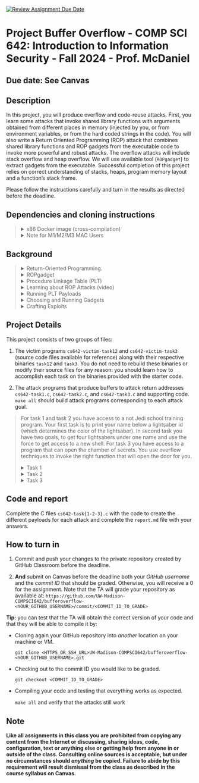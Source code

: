 [![Review Assignment Due Date](https://classroom.github.com/assets/deadline-readme-button-22041afd0340ce965d47ae6ef1cefeee28c7c493a6346c4f15d667ab976d596c.svg)](https://classroom.github.com/a/_HnzoEU_)
# Project Buffer Overflow - COMP SCI 642: Introduction to Information Security - Fall 2024 - Prof. McDaniel

## Due date: See Canvas

## Description

In this project, you will produce overflow and code-reuse attacks. First, you
learn some attacks that invoke shared library functions with arguments obtained
from different places in memory (injected by you, or from environment variables,
or from the hard coded strings in the code). You will also write a Return
Oriented Programming (ROP) attack that combines shared library functions and ROP
gadgets from the executable code to invoke more powerful and robust attacks. The
overflow attacks will include stack overflow and heap overflow. We will use
available tool (`ROPgadget`) to extract gadgets from the executable. Successful
completion of this project relies on correct understanding of stacks, heaps,
program memory layout and a function’s stack frame.

Please follow the instructions carefully and turn in the results as directed
before the deadline.

## Dependencies and cloning instructions

> <details><summary>x86 Docker image (cross-compilation) </summary>
>
> - Install [Docker](https://docs.docker.com/engine/install/) and
>   [git](https://git-scm.com/downloads) on your machine. If you are a macOS
>   user, you should also authorize Docker to access your files, see this
>   [guide](https://support.apple.com/en-gb/guide/mac-help/mchld5a35146/mac).
>
> - Configure git on your machine and optionally [add a SSH key to your GitHub
>   account](https://docs.github.com/en/authentication/connecting-to-github-with-ssh/about-ssh):
>     ```sh
>     git config --global user.name "Bucky Badger"
>     git config --global user.email uw-bucky-badger@wisc.edu
>     ```
>
> - Accept the GitHub Classroom link provided on the Canvas Assignment, a
>   private GitHub repository is created for you, clone it on your machine (you
>   can find the HTTPS or SSH url by clicking on the green button named *Code*):
>
>     `git clone
>     <HTTPS_OR_SSH_URL>UW-Madison-COMPSCI642/bufferoverflow-<YOUR_GITHUB_USERNAME>.git`
>
> - A `Dockerfile` is provided under `.devcontainer/` (for direct integration
> with VS Code). Using VS Code with Docker and VS Code Dev Containers extension
> as described on [this
> guide](https://gist.github.com/yohhaan/b492e165b77a84d9f8299038d21ae2c9) will
> likely be the easiest for you. If you have issues with sharing the git
> credentials with your Docker container, refer to this
> [documentation](https://code.visualstudio.com/remote/advancedcontainers/sharing-git-credentials).
>
> - In case, you would like to manually build the image and deploy the Docker
> container to test your code (if you are not using VS Code but another
> development workflow), follow the instructions below:
>
>   1. Build the Docker image (needs to be done only once normally):
>     ```sh
>     docker build --platform linux/amd64 -t cs642-bufferoverflow-docker-image .devcontainer/
>     ```
>
>   2. Every time you want to test your code and if you have exited the
>      container you had previously created, you will have to deploy a new
>      Docker container:
>     ```sh
>     docker run --platform linux/amd64 --security-opt seccomp=unconfined --rm -it \
>         -v ${PWD}:/workspace/bufferoverflow \
>         -v ${HOME}/.gitconfig:/home/vscode/.gitconfig \
>         -v ${HOME}/.ssh:/home/vscode/.ssh \
>         -w /workspace/bufferoverflow \
>         --entrypoint bash cs642-bufferoverflow-docker-image:latest
>     ```
>     Note: you may have to edit the source path for the `.gitconfig` and `.ssh`
>     volumes (for now it looks for those in your home directory on your
>     machine). These 2 volumes are needed so that your git configurations and
>     potential ssh keys are accessible from within the Docker container,
>     respectively.
>
> - You are ready to start on your project! It is highly recommended to keep
>   track of your modifications often by committing and pushing your changes to
>   your private repository.
> </details>
> 
> <details><summary> Note for M1/M2/M3 MAC Users </summary>
> Normally when we execute a binary with arguments, we launch it with the 
> following command:
>
> ```
> ./binary arg1 arg2 ...
> ```
>
> And if we want to debug it with `gdb` in the same way the binary was executed
> above, we would use the following command:
>
> ```
> gdb ./binary
> (gdb) <set breakpoints, etc.>
> (gdb) run arg1 arg2 ...
> ```
>
> However, for this project, we are building docker environment on amd64. So
> when you run the binary with arguments in the docker container, you should use
> the following command if you have a M1/M2/M3 Mac laptop:
>
> ```
> ROSETTA_DEBUGSERVER_PORT=1234 ./binary arg1 arg2 ... & gdb
> (gdb) set architecture i386:x86-64
> (gdb) file ./binary
> (gdb) target remote localhost:1234
> (gdb) <set breakpoints, etc.>
> (gdb) continue
> ```
>
> </details>

## Background

> <details><summary>Return-Oriented Programming.</summary>
>
> This [paper](https://doi.org/10.1145/2133375.2133377) by Roemer et al.
> describes the principles and capabilities of return-oriented programming. The
> critical feature of return-oriented programming is that once adversaries gain
> control of the stack pointer and/or the memory around the stack pointer (and
> if the binary has enough code), then the adversary has a Turing-complete
> environment from which to craft exploits.
> </details>
>
> <details><summary>ROPgadget</summary>
>
> [ROPgadget](https://github.com/JonathanSalwan/ROPgadget) is an open-source
> tool for extracting gadgets from binaries. For your convenience, ROPgadget has
> already been configured in the provided Dockerfile. The basic usage is below,
> but there are several options. We can generate gadgets from any binary, but we
> will use gadgets from the executable (victim).
> ```
> ROPgadget --binary task-victim-binary > gadgets
> ```
> The result is a collection of the possible gadgets available in the
> executable’s code.
> </details>
>
> <details><summary>Procedure Linkage Table (PLT)</summary>
>
> The PLT also provides some useful options for launching ROP attacks. The PLT
> provides stub code for invoking the library calls used by the executable.
> Since library code does useful things, such as invoking system calls, invoking
> this code via the PLT is often desirable. You can view the PLT stub code by
> disassembling the executable.
> ```
> objdump -dl task-victim-binary | less
> ```
> You can then search for “plt” to locate the stub code for a variety of library
> calls from the executable code. We will use a variety of PLT functions. You
> should also look at the man page of `objdump`. Certain options like `-R` might
> make it easier to locate appropriate addresses.
> </details>
>
> <details><summary>Learning about ROP Attacks (video)</summary>
>
> This [video](https://www.youtube.com/watch?v=5FJxC59hMRY) provides background
> and demonstrates examples for building ROP exploits. The video is one hour
> long, but the first 30 minutes or so are on ROP background. The second part is
> a useful hands-on information for launching ROP attacks. This video
> demonstrates how to find and invoke library functions via the PLT, which is
> fundamental to our approach.
>
> Note that program input functions are sensitive to some byte values. A
> zero-byte will terminate the read (`fscanf`). However, other byte values such
> as 8 and 15 may cause `fscanf` to terminate. Fortunately, you should not need
> these in the way the project is formulated.
> </details>
>
> <details><summary>Running PLT Payloads</summary>
>
> You can use two types of payloads use in this project: PLT calls and ROP
> gadgets. Invoking each is slightly different. Launching a PLT stub essentially
> calls the library function. Therefore, to invoke any PLT stub you will specify
> the PLT stub address on the stack at the return address. You will also have to
> build the rest of the stack as the compiler work for a function call. Above
> the PLT stub address will be the address of the instruction to run when this
> function returns (i.e., the return address for the PLT stub) and then the
> arguments to the targeted function (in order from first to last). Arguments
> may be values or pointers to data values. Our attacks will mainly need
> pointers placed on the stack.
>
> This is the format of the stack for any function call. When the stack pointer
> points to the PLT stub address on a return instruction, the PLT stub function
> will be invoked and run to completion using the arguments above the return
> address of the PLT stub, then the code referenced by the return address will
> be run. The video linked above has several examples of this to help you.
>
> To choose the PLT functions to use, use `objdump` to find the PLT stub
> addresses as described above and place those addresses on the stack.
> </details>
>
> <details><summary>Choosing and Running Gadgets</summary>
>
> In this project, you can use gadgets to remove arguments to PLT stubs from the
> stack to call the next PLT stub. The pop-ret gadgets are also discussed in the
> video linked above. See this
> [page](https://htmlpreview.github.io/?https://raw.githubusercontent.com/pubmirror/x86.renejeschke.de/master/html/file_module_x86_id_248.html)
> for information on `pop`. This
> [website](https://htmlpreview.github.io/?https://github.com/pubmirror/x86.renejeschke.de/blob/master/index.html)
> has specs for most x86 instructions, but we will only depend on a few.
>
> To launch a gadget, the return address on the stack should be assigned the
> address of the gadget (first instruction of the gadget). Gadgets may use
> values on the stack as well in order. When a gadget returns, whatever is
> present at the current stack pointer will be executed next.
>
> Once you have determined which gadgets you want to use, a challenge is to
> invoke them. `ROPgadget` provides the address of the gadgets in the victim
> executable, because the victim is loaded at the expected address, these gadget
> addresses may be used directly.
> </details>
>
> <details><summary>Crafting Exploits</summary>
>
> Crafting ROP exploits is a non-trivial exercise, requiring an understanding of
> the memory layout of the program, particularly the stack. Key to understanding
> memory layout will be use of the debugger (`gdb`).
>
> Please pay close attention to the commands used in the debugger, as you will
> want to utilize the same commands to create a split layout showing the program
> and the assembly view (layout split), step one instruction at a time (`si`),
> and print the stack. Other useful `gdb` commands are `print` for displaying
> the values in memory (`p var` to print the value of variable `var`) and `info
> register` to print the values of registers, such as the stack pointer in `rsp`
> (`i r rsp`), and `x/16gx $rsp` to print 16 entries with each entry being 8 
> bytes from the `rsp` address. See
> this [GDB quick
> reference](https://users.ece.utexas.edu/~adnan/gdb-refcard.pdf) for more
> information. The idea is that you want to overwrite the return address on the
> stack with the address of the first instruction (gadget or PLT stub) that you
> want to run. Then, you prepare the rest of the stack with the arguments and
> instructions to run when your gadgets complete.
> </details>

## Project Details

This project consists of two groups of files:

1. The victim programs `cs642-victim-task12` and `cs642-victim-task3`
(source code files available for reference) along with
their respective binaries `task12` and `task3`. You do not need to
rebuild these binaries or modify their source files for any reason: you should
learn how to accomplish each task on the binaries provided with the starter
code.

2. The attack programs that produce buffers to attack return addresses
`cs642-task1.c`, `cs642-task2.c`, and `cs642-task3.c` and
supporting code. `make all` should build attack programs corresponding to each
attack goal.

> For task 1 and task 2 you have access to a not Jedi school training program.
> Your first task is to print your name below a lightsaber id (which determines
> the color of the lightsaber). In second task you have two goals, to get four
> lightsabers under one name and use the force to get access to a new shell. For
> task 3 you have access to a program that can open the chamber of
> secrets. You use overflow techniques to invoke the right function that will
> open the door for you.
>
> <details><summary>Task 1</summary>
>
> Write the program `cs642-task1.c` to build a payload `task1-payload` so that
> it prints the string of your name like `Name:<YourFirstName_YourLastName>!`.
> This string will be part of your payload. Your payload should consist of four
> parts.
> - First, you should encode the address of the `printf` stub from the PLT at
>   the return address.
> - Second, when `printf` returns, the program should exit. There is a PLT stub
>   for this too.
> - Third, `printf` should be given an argument that is the address of the
>   hard-coded string for `Name:<YourFirstName_YourLastName>!`. You have to
>   figure out where the string can be stored.
> - Fourth, you need to add the string value
> `Name:<YourFirstName_YourLastName>!` to wherever you decided to store the
> string.
>
> You will need to determine how far the return address is from the beginning of
> the input domain buffer you want to overflow. You are requested to fill the
> space up to the return address with `A`s (It will be easier for you to debug
> if you know the hex value of `A`). Once you have all the four parts ready, and
> you know the buffer overflow value, you can start to construct the payload.
> The program includes a C macro pack that you can use to add 8-byte values
> (addresses of instructions and arguments) into the payload.
>
> Since `Name:<YourFirstName_YourLastName>!` is not an address you can use
> `memcpy` to add this to the payload. The function `write_to_file` is available
> to write the payload to a file. It takes 4 arguments:
> 1. Name of the file
> 2. Buffer to write to file
> 3. Size of the buffer in bytes
> 4. Whether to clear the file before writing or whether to append the buffer to
> the existing file.
>
> Run your crafted payload against the victim program, the output should look
> like below (may not be exactly the same, but it is important that
> `Name:<YourFirstName_YourLastName>!` appears).
>
> ```
> > ./task12
> Welcome to not a Jedi Academy for CS642
>
> <<<<<<<<<CS 642 Project 2>>>>>>>>>
> Oops! A stack address leak!
> &*Y&Q*(@*&): 0xdeadbeef
>
> Please enter the file name: task1-payload
>
> Your Jedi Name:
> This is your lightsaber ID := 601
> Name:Bucky_Badger!
> ```
>
> </details>
> <details><summary>Task 2</summary>
>
> In this task, you have two goals (1) collect more lightsabers by printing not
> just one, but four lightsaber ID under one Jedi name and (2) get access to
> launch new shell (`/bin/sh`) using the functions `get_this` and
> `and_get_that`. You have to achieve (1) by writing a program in the file
> `cs642-task2.c` to build a payload to print `This is your lightsaber ID = xxx`
> four times on your terminal with different lightsaber IDs. After packing your
> payload by enough `A`s to start overflow you can give the address of the
> function that generates lightsaber IDS as return address. Hint: make sure to
> keep your stack aligned. Do it 3 more times. For (2) You need to overwrite the
> return address and redirect the execution to `get_this` and `and_get_that`
> functions, respectively. The main challenge is that the `get_this` and
> `and_get_that` functions have arguments. You will, therefore, need to use
> gadgets in the task to clear (`pop`) the arguments from `get_this` to
> `and_get_that` or the exit stub to set the stack pointer correctly for the
> next function/stub. The video linked above demonstrates this as well. The
> output with command line should look like below (may not be exactly the same).
>
> ```
> > ./task12
> Welcome to not a Jedi Academy for CS642
>
> <<<<<<<<<CS 642 Project 2>>>>>>>>>
> Oops! A stack address leak!
> &*Y&Q*(@*&): 0xdeadbeef
>
> Please enter the file name: task2-payload
>
> Your Jedi Name:
> This is your lightsaber ID := 13796
>
> This is your lightsaber ID := 8041
>
> This is your lightsaber ID := 5996
>
> This is your lightsaber ID := 17551
> Hello There! General Kenobi. You got the shell.
> $
> ```
>
> </details>
> <details><summary>Task 3</summary>
>
> In this task you will create a payload to open the chambers of secret via
> function `parseltongue`. To achieve this you will have to overflow the heap
> instead of the stack. All you need to do is first identify how many `A`s you
> have to use to overflow the buffer so that `f->fp` points to `parseltongue`.
> It would be helpful for debugging if you can use break points in `gdb` and
> look at what is being stored at any given address. Commands like `info proc
> mappings`, `x/<integer>gx <address>` can be very handy. Use the man pages to
> know more about these commands and others. The output with command line should
> look like below (you can switch to `sh` to avoid any warning due to `bash`'s
> command substitution).
>
> ```
> > sh
> $ ./task3 `cat task3-payload`
> Enter
> sss Open! sss
> The chamber is now open
> The end
> $
> ```
>
> </details>

## Code and report

Complete the C files `cs642-task{1-2-3}.c` with the code to create the
different payloads for each attack and complete the `report.md` file with your
answers.


## How to turn in

1. Commit and push your changes to the private repository created by GitHub
   Classroom before the deadline.

2. **And** submit on Canvas before the deadline both your *GitHub username* and
   the *commit ID* that should be graded. Otherwise, you will receive a 0 for
   the assignment. Note that the TA will grade your repository as available at:
   `https://github.com/UW-Madison-COMPSCI642/bufferoverflow-<YOUR_GITHUB_USERNAME>/commit/<COMMIT_ID_TO_GRADE>`

**Tip:** you can test that the TA will obtain the correct version of your code
and that they will be able to compile it by:

- Cloning again your GitHub repository into *another* location on your machine
  or VM.

    `git clone
    <HTTPS_OR_SSH_URL>UW-Madison-COMPSCI642/bufferoverflow-<YOUR_GITHUB_USERNAME>.git`

- Checking out to the commit ID you would like to be graded.

    `git checkout <COMMIT_ID_TO_GRADE>`

- Compiling your code and testing that everything works as expected.

    `make all` and verify that the attacks still work

## Note

**Like all assignments in this class you are prohibited from copying any content
from the Internet or discussing, sharing ideas, code, configuration, text or
anything else or getting help from anyone in or outside of the class. Consulting
online sources is acceptable, but under no circumstances should *anything* be
copied. Failure to abide by this requirement will result dismissal from the
class as described in the course syllabus on Canvas.**
